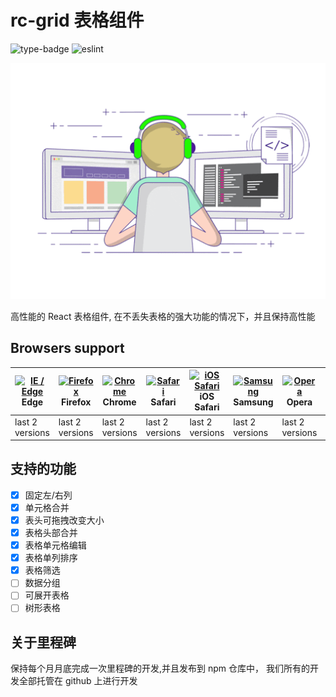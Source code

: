 # rc-grid 表格组件

![type-badge](https://img.shields.io/npm/types/react-data-grid)
![eslint](https://github.com/HighPerformanceComponent/rc-grid/actions/workflows/eslint.yml/badge.svg)

![working](./.resources/images/working.gif)

高性能的 React 表格组件, 在不丢失表格的强大功能的情况下，并且保持高性能

## Browsers support

| [<img src="https://raw.githubusercontent.com/alrra/browser-logos/master/src/edge/edge_48x48.png" alt="IE / Edge" width="24px" height="24px" />](http://godban.github.io/browsers-support-badges/)<br/> Edge | [<img src="https://raw.githubusercontent.com/alrra/browser-logos/master/src/firefox/firefox_48x48.png" alt="Firefox" width="24px" height="24px" />](http://godban.github.io/browsers-support-badges/)<br/>Firefox | [<img src="https://raw.githubusercontent.com/alrra/browser-logos/master/src/chrome/chrome_48x48.png" alt="Chrome" width="24px" height="24px" />](http://godban.github.io/browsers-support-badges/)<br/>Chrome | [<img src="https://raw.githubusercontent.com/alrra/browser-logos/master/src/safari/safari_48x48.png" alt="Safari" width="24px" height="24px" />](http://godban.github.io/browsers-support-badges/)<br/>Safari | [<img src="https://raw.githubusercontent.com/alrra/browser-logos/master/src/safari-ios/safari-ios_48x48.png" alt="iOS Safari" width="24px" height="24px" />](http://godban.github.io/browsers-support-badges/)<br/>iOS Safari | [<img src="https://raw.githubusercontent.com/alrra/browser-logos/master/src/samsung-internet/samsung-internet_48x48.png" alt="Samsung" width="24px" height="24px" />](http://godban.github.io/browsers-support-badges/)<br/>Samsung | [<img src="https://raw.githubusercontent.com/alrra/browser-logos/master/src/opera/opera_48x48.png" alt="Opera" width="24px" height="24px" />](http://godban.github.io/browsers-support-badges/)<br/>Opera | [<img src="https://raw.githubusercontent.com/alrra/browser-logos/master/src/electron/electron_48x48.png" alt="Electron" width="24px" height="24px" />](http://godban.github.io/browsers-support-badges/)<br/>Electron |
| --------- | --------- | --------- | --------- | --------- | --------- | --------- | --------- |
| last 2 versions | last 2 versions| last 2 versions| last 2 versions| last 2 versions| last 2 versions| last 2 versions| last 2 versions


## 支持的功能

- [x] 固定左/右列
- [x] 单元格合并
- [x] 表头可拖拽改变大小
- [x] 表格头部合并
- [x] 表格单元格编辑
- [x] 表格单列排序
- [x] 表格筛选
- [ ] 数据分组
- [ ] 可展开表格
- [ ] 树形表格

## 关于里程碑

保持每个月月底完成一次里程碑的开发,并且发布到 npm 仓库中， 我们所有的开发全部托管在 github 上进行开发
